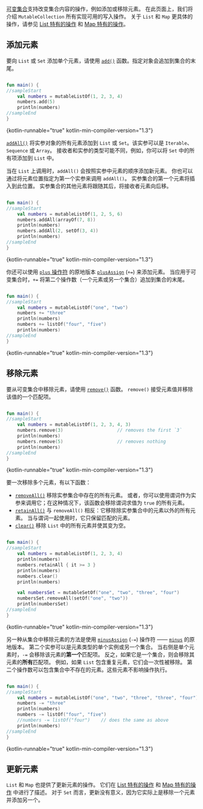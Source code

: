 [//]: # (title: 集合写入操作)

[可变集合](collections-overview.md#collection-types)支持改变集合内容的操作，例如添加或移除元素。
在此页面上，我们将介绍 `MutableCollection` 所有实现可用的写入操作。
关于 `List` 和 `Map` 更具体的操作，请参见 [List 特有的操作](list-operations.md) 和 [Map 特有的操作](map-operations.md)。

## 添加元素

要向 `List` 或 `Set` 添加单个元素，请使用 [`add()`](https://kotlinlang.org/api/latest/jvm/stdlib/kotlin.collections/-mutable-list/add.html) 函数。指定对象会追加到集合的末尾。

```kotlin

fun main() {
//sampleStart
    val numbers = mutableListOf(1, 2, 3, 4)
    numbers.add(5)
    println(numbers)
//sampleEnd
}
```
{kotlin-runnable="true" kotlin-min-compiler-version="1.3"}

[`addAll()`](https://kotlinlang.org/api/latest/jvm/stdlib/kotlin.collections/add-all.html) 将实参对象的所有元素添加到 `List` 或 `Set`。该实参可以是 `Iterable`、`Sequence` 或 `Array`。
接收者和实参的类型可能不同，例如，你可以将 `Set` 中的所有项添加到 `List` 中。

当在 `List` 上调用时，`addAll()` 会按照实参中元素的顺序添加新元素。
你也可以通过将元素位置指定为第一个实参来调用 `addAll()`。
实参集合的第一个元素将插入到此位置。
实参集合的其他元素将跟随其后，将接收者元素向后移。

```kotlin

fun main() {
//sampleStart
    val numbers = mutableListOf(1, 2, 5, 6)
    numbers.addAll(arrayOf(7, 8))
    println(numbers)
    numbers.addAll(2, setOf(3, 4))
    println(numbers)
//sampleEnd
}
```
{kotlin-runnable="true" kotlin-min-compiler-version="1.3"}

你还可以使用 [`plus` 操作符](collection-plus-minus.md) 的原地版本 [`plusAssign`](https://kotlinlang.org/api/latest/jvm/stdlib/kotlin.collections/plus-assign.html) (`+=`) 来添加元素。
当应用于可变集合时，`+=` 将第二个操作数（一个元素或另一个集合）追加到集合的末尾。

```kotlin

fun main() {
//sampleStart
    val numbers = mutableListOf("one", "two")
    numbers += "three"
    println(numbers)
    numbers += listOf("four", "five")    
    println(numbers)
//sampleEnd
}
```
{kotlin-runnable="true" kotlin-min-compiler-version="1.3"}

## 移除元素

要从可变集合中移除元素，请使用 [`remove()`](https://kotlinlang.org/api/latest/jvm/stdlib/kotlin.collections/remove.html) 函数。
`remove()` 接受元素值并移除该值的一个匹配项。

```kotlin

fun main() {
//sampleStart
    val numbers = mutableListOf(1, 2, 3, 4, 3)
    numbers.remove(3)                    // removes the first `3`
    println(numbers)
    numbers.remove(5)                    // removes nothing
    println(numbers)
//sampleEnd
}
```
{kotlin-runnable="true" kotlin-min-compiler-version="1.3"}

要一次移除多个元素，有以下函数：

*   [`removeAll()`](https://kotlinlang.org/api/latest/jvm/stdlib/kotlin.collections/remove-all.html) 移除实参集合中存在的所有元素。
    或者，你可以使用谓词作为实参来调用它；在这种情况下，该函数会移除谓词求值为 `true` 的所有元素。
*   [`retainAll()`](https://kotlinlang.org/api/latest/jvm/stdlib/kotlin.collections/retain-all.html) 与 `removeAll()` 相反：它移除除实参集合中的元素以外的所有元素。
    当与谓词一起使用时，它只保留匹配的元素。
*   [`clear()`](https://kotlinlang.org/api/latest/jvm/stdlib/kotlin.collections/-mutable-list/clear.html) 移除 `List` 中的所有元素并使其变为空。

```kotlin

fun main() {
//sampleStart
    val numbers = mutableListOf(1, 2, 3, 4)
    println(numbers)
    numbers.retainAll { it >= 3 }
    println(numbers)
    numbers.clear()
    println(numbers)

    val numbersSet = mutableSetOf("one", "two", "three", "four")
    numbersSet.removeAll(setOf("one", "two"))
    println(numbersSet)
//sampleEnd
}
```
{kotlin-runnable="true" kotlin-min-compiler-version="1.3"}

另一种从集合中移除元素的方法是使用 [`minusAssign`](https://kotlinlang.org/api/latest/jvm/stdlib/kotlin.collections/minus-assign.html) (`-=`) 操作符 —— [`minus`](collection-plus-minus.md) 的原地版本。
第二个实参可以是元素类型的单个实例或另一个集合。
当右侧是单个元素时，`-=` 会移除该元素的**第一个**匹配项。
反之，如果它是一个集合，则会移除其元素的**所有**匹配项。
例如，如果 `List` 包含重复元素，它们会一次性被移除。
第二个操作数可以包含集合中不存在的元素。这些元素不影响操作执行。

```kotlin

fun main() {
//sampleStart
    val numbers = mutableListOf("one", "two", "three", "three", "four")
    numbers -= "three"
    println(numbers)
    numbers -= listOf("four", "five")    
    //numbers -= listOf("four")    // does the same as above
    println(numbers)    
//sampleEnd
}
```
{kotlin-runnable="true" kotlin-min-compiler-version="1.3"}

## 更新元素

`List` 和 `Map` 也提供了更新元素的操作。
它们在 [List 特有的操作](list-operations.md) 和 [Map 特有的操作](map-operations.md) 中进行了描述。
对于 `Set` 而言，更新没有意义，因为它实际上是移除一个元素并添加另一个。